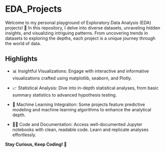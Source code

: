 # EDA_Projects

Welcome to my personal playground of Exploratory Data Analysis (EDA) projects! 🚀 In this repository, I delve into diverse datasets, unraveling hidden insights, and visualizing intriguing patterns. From uncovering trends in datasets to exploring the depths, each project is a unique journey through the world of data.

## Highlights

- 📊 Insightful Visualizations: Engage with interactive and informative visualizations crafted using matplotlib, seaborn, and Plotly.

- 📈 Statistical Analysis: Dive into in-depth statistical analyses, from basic summary statistics to advanced hypothesis testing.

- 🤖 Machine Learning Integration: Some projects feature predictive modeling and machine learning algorithms to enhance the analytical depth.

- 🧑‍💻 Code and Documentation: Access well-documented Jupyter notebooks with clean, readable code. Learn and replicate analyses effortlessly.

**Stay Curious, Keep Coding! 🌟**

